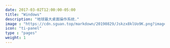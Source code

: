 ```yaml
---
date: 2017-03-02T12:00:00-05:00
title: "Windows"
description: "地球最大桌面操作系统."
image : "https://cdn.sguan.top/markdown/20190829/Jskzx8klUo9K.png?imageslim"
icon: "ti-panel"
type : "pages"
weight: 1
---
```

